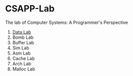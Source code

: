 # CSAPP-Lab
The lab of Computer Systems: A Programmer's Perspective

1. [Data Lab](./lab1)
2. Bomb Lab
3. Buffer Lab
4. Sim Lab
5. Asm Lab
6. Cache Lab
7. Arch Lab
8. Malloc Lab
